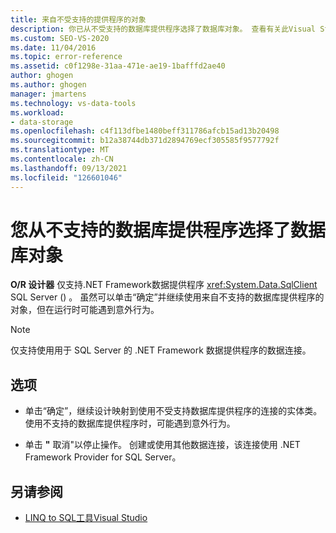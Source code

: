 ```yaml
---
title: 来自不受支持的提供程序的对象
description: 你已从不受支持的数据库提供程序选择了数据库对象。 查看有关此Visual Studio (O/R 设计器) 消息。
ms.custom: SEO-VS-2020
ms.date: 11/04/2016
ms.topic: error-reference
ms.assetid: c0f1298e-31aa-471e-ae19-1bafffd2ae40
author: ghogen
ms.author: ghogen
manager: jmartens
ms.technology: vs-data-tools
ms.workload:
- data-storage
ms.openlocfilehash: c4f113dfbe1480beff311786afcb15ad13b20498
ms.sourcegitcommit: b12a38744db371d2894769ecf305585f9577792f
ms.translationtype: MT
ms.contentlocale: zh-CN
ms.lasthandoff: 09/13/2021
ms.locfileid: "126601046"
---
```

# <a name="you-have-selected-a-database-object-from-an-unsupported-database-provider"></a>您从不支持的数据库提供程序选择了数据库对象

**O/R 设计器** 仅支持.NET Framework数据提供程序 <xref:System.Data.SqlClient> SQL Server () 。 虽然可以单击“确定”并继续使用来自不支持的数据库提供程序的对象，但在运行时可能遇到意外行为。

> [!NOTE]
> 仅支持使用用于 SQL Server 的 .NET Framework 数据提供程序的数据连接。

## <a name="options"></a>选项

- 单击“确定”，继续设计映射到使用不受支持数据库提供程序的连接的实体类。 使用不支持的数据库提供程序时，可能遇到意外行为。

- 单击 **"** 取消"以停止操作。 创建或使用其他数据连接，该连接使用 .NET Framework Provider for SQL Server。

## <a name="see-also"></a>另请参阅

- [LINQ to SQL工具Visual Studio](../data-tools/linq-to-sql-tools-in-visual-studio2.md)
